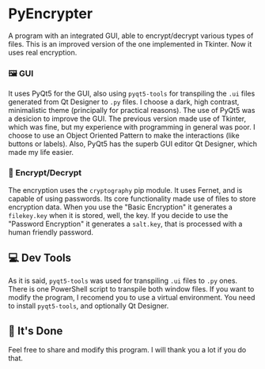 # PyEncrypter
A program with an integrated GUI, able to encrypt/decrypt various types of files. This is an improved version of the one implemented in Tkinter.
Now it uses real encryption.

### 🖼 GUI
It uses PyQt5 for the GUI, also using `pyqt5-tools` for transpiling the `.ui` files generated from Qt Designer to `.py` files. 
I choose a dark, high contrast, minimalistic theme (principally for practical reasons).
The use of PyQt5 was a desicion to improve the GUI. The previous version made use of Tkinter, which was fine, but my experience with programming in general was poor.
I choose to use an Object Oriented Pattern to make the interactions (like buttons or labels). Also, PyQt5 has the superb GUI editor Qt Designer, which made my life easier.

### 🔐 Encrypt/Decrypt
The encryption uses the `cryptography` pip module. It uses Fernet, and is capable of using passwords. Its core functionality made use of files to store encryption data.
When you use the "Basic Encryption" it generates a `filekey.key` when it is stored, well, the key. 
If you decide to use the "Password Encryption" it generates a `salt.key`, that is processed with a human friendly password. 


## 💻 Dev Tools
As it is said, `pyqt5-tools` was used for transpiling `.ui` files to `.py` ones. There is one PowerShell script to transpile both window files. 
If you want to modify the program, I recomend you to use a virtual environment. You need to install `pyqt5-tools`, and optionally Qt Designer.

## 🎊 It's Done
Feel free to share and modify this program. I will thank you a lot if you do that. 
